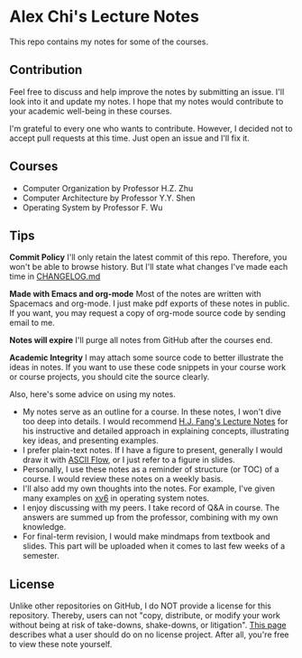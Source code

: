 # Alex Chi's Lecture Notes

This repo contains my notes for some of the courses.

## Contribution

Feel free to discuss and help improve the notes by submitting an issue. I'll look into it and update my notes. I hope that my notes would contribute to your academic well-being in these courses.

I'm grateful to every one who wants to contribute. However, I decided not to accept pull requests at this time. Just open an issue and I'll fix it.

## Courses

* Computer Organization by Professor H.Z. Zhu
* Computer Architecture by Professor Y.Y. Shen
* Operating System by Professor F. Wu

## Tips

**Commit Policy** I'll only retain the latest commit of this repo. Therefore, you won't be able to browse history. But I'll state what
changes I've made each time in [CHANGELOG.md](CHANGELOG.md)

**Made with Emacs and org-mode** Most of the notes are written with Spacemacs and org-mode. I just make pdf exports of these notes in public. If you want, you may request a copy of org-mode source code by sending email to me.

**Notes will expire** I'll purge all notes from GitHub after the courses end.

**Academic Integrity** I may attach some source code to better illustrate the ideas in notes. If you want to use these code snippets in your course work or course projects, you should cite the source clearly.

Also, here's some advice on using my notes.

* My notes serve as an outline for a course. In these notes, I won't
  dive too deep into details. I would recommend
  [H.J. Fang's Lecture Notes](https://github.com/Galaxies99/SJTU-course-notes)
  for his instructive and detailed approach in explaining concepts,
  illustrating key ideas, and presenting examples.
* I prefer plain-text notes. If I have a figure to present, generally I
  would draw it with [ASCII Flow](http://asciiflow.com/), or I just
  refer to a figure in slides.
* Personally, I use these notes as a reminder of structure (or TOC) of a course.
  I would review these notes on a weekly basis.
* I'll also add my own thoughts into the notes. For example, I've given
  many examples on [xv6](https://github.com/mit-pdos/xv6-riscv) in operating
  system notes.
* I enjoy discussing with my peers. I take record of Q&A in course. The
  answers are summed up from the professor, combining with my own knowledge.
* For final-term revision, I would make mindmaps from textbook and slides.
  This part will be uploaded when it comes to last few weeks of a semester.

## License

Unlike other repositories on GitHub, I do NOT provide a license for this repository. Thereby, users can not "copy, distribute, or modify your work without being at risk of take-downs, shake-downs, or litigation". [This page](https://choosealicense.com/no-permission/) describes what a user should do on no license project. After all, you're free to view these note yourself.
